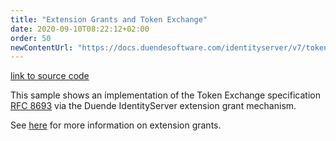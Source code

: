 ```yaml
---
title: "Extension Grants and Token Exchange"
date: 2020-09-10T08:22:12+02:00
order: 50
newContentUrl: "https://docs.duendesoftware.com/identityserver/v7/tokens/extension_grants/"
---
```


[link to source code](https://github.com/DuendeSoftware/Samples/tree/main/IdentityServer/v5/TokenExchange)

This sample shows an implementation of the Token Exchange specification [RFC 8693](https://tools.ietf.org/html/rfc8693) via the Duende IdentityServer extension grant mechanism.

See [here](/identityserver/v5/tokens/extension_grants) for more information on extension grants.